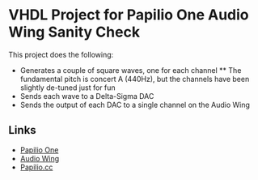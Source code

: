 # VHDL Project for Papilio One Audio Wing Sanity Check

This project does the following:

* Generates a couple of square waves, one for each channel
** The fundamental pitch is concert A (440Hz), but the channels have been slightly de-tuned just for fun
* Sends each wave to a Delta-Sigma DAC
* Sends the output of each DAC to a single channel on the Audio Wing

## Links

* [Papilio One](http://www.gadgetfactory.net)
* [Audio Wing](http://www.gadgetfactory.net/index.php?main_page=product_info&cPath=4&products_id=38&zenid=50a91deb030f4b3d40d106891e72eed7)
* [Papilio.cc](http://papilio.cc/)